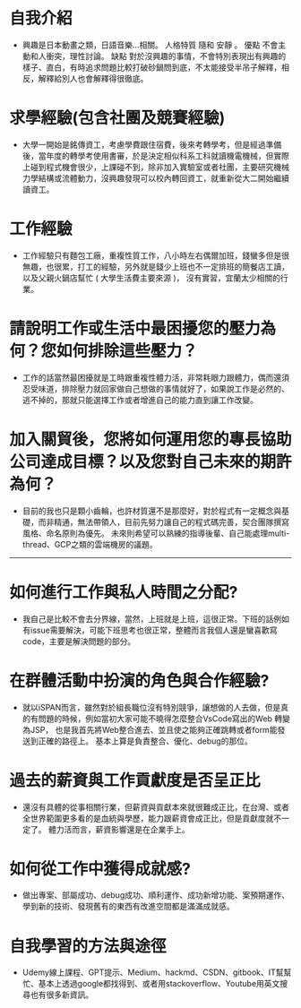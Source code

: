 # 自我介紹

- 興趣是日本動畫之類，日語音樂...相關。
  人格特質 隨和 安靜 。
  優點 不會主動和人衝突，理性討論。
  缺點 對於沒興趣的事情，不會特別表現出有興趣的樣子、直白，有時追求問題比較打破砂鍋問到底，不太能接受半吊子解釋，相反，解釋給別人也會解釋得很徹底。



# 求學經驗(包含社團及競賽經驗)

- 大學一開始是銘傳資工，考慮學費跟住宿費，後來考轉學考，但是經過準備後，當年度的轉學考使用書審，於是決定相似科系工科就讀機電機械，但實際上碰到程式機會很少，上課碰不到，除非加入實驗室或者社團，主要研究機械力學結構或流體動力，沒興趣發現可以校內轉回資工，就重新從大二開始繼續讀資工。

# 工作經驗

- 工作經驗只有麵包工廠，重複性質工作，八小時左右偶爾加班，錢蠻多但是很無趣，也很累，打工的經驗，另外就是錢少上班也不一定排班的簡餐店工讀，以及父親火鍋店幫忙 ( 大學生活費主要來源 )， 沒有實習，宜蘭太少相關的行業。

# 請說明工作或生活中最困擾您的壓力為何？您如何排除這些壓力？

- 工作的話當然最困擾就是工時跟重複性體力活，非常耗眼力跟體力，偶而還須忍受味道，排除壓力就回家做自己想做的事情就好了，如果說工作是必然的、逃不掉的，那就只能選擇工作或者增進自己的能力直到讓工作改變。

# 加入關貿後，您將如何運用您的專長協助公司達成目標？以及您對自己未來的期許為何？

- 目前的我也只是顆小齒輪，也許材質還不是那麼好，對於程式有一定概念與基礎，而非精通，無法帶領人，目前先努力讓自己的程式碼完善，契合團隊撰寫風格、命名原則為優先。 未來則希望可以熟練的指導後輩、自己能處理multi-thread、GCP之類的雲端機房的議題。



---



# 如何進行工作與私人時間之分配?

- 我自己是比較不會去分界線，當然，上班就是上班，這很正常。下班的話例如有issue需要解決，可能下班思考也很正常，整體而言我個人還是蠻喜歡寫code，主要是解決問題的部分。

# 在群體活動中扮演的角色與合作經驗?

- 就以iSPAN而言，雖然對於組長職位沒有特別競爭，讓想做的人去做，但是真的有問題的時候，例如當初大家可能不曉得怎麼整合VsCode寫出的Web 轉變為JSP， 也是我首先將Web整合進去、並且使之能夠正確跳轉或者form能發送到正確的路徑上。
  基本上算是負責整合、優化、debug的那位。

# 過去的薪資與工作貢獻度是否呈正比

- 還沒有具體的從事相關行業，但薪資與貢獻本來就很難成正比，在台灣、或者全世界範圍更多看的是血統與學歷，能力跟薪資會成正比，但是貢獻度就不一定了。
  體力活而言，薪資影響還是在企業手上。

# 如何從工作中獲得成就感?

- 做出專案、部屬成功、debug成功、順利運作、成功新增功能、案預期運作、學到新的技術、發現舊有的東西有改進空間都是滿滿成就感。

# 自我學習的方法與途徑

- Udemy線上課程、GPT提示、Medium、hackmd、CSDN、gitbook、IT幫幫忙、基本上透過google都找得到、或者用stackoverflow、Youtube用英文搜尋也有很多新資訊。
